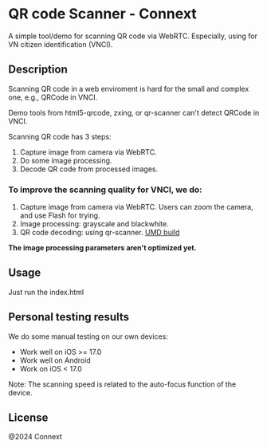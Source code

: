 # QR code Scanner - Connext

A simple tool/demo for scanning QR code via WebRTC. Especially, using for VN citizen identification (VNCI).

## Description

Scanning QR code in a web enviroment is hard for the small and complex one, e.g., QRCode in VNCI.

Demo tools from html5-qrcode, zxing, or qr-scanner can't detect QRCode in VNCI.

Scanning QR code has 3 steps:
1. Capture image from camera via WebRTC.
2. Do some image processing.
3. Decode QR code from processed images.

### To improve the scanning quality for VNCI, we do:
1. Capture image from camera via WebRTC. Users can zoom the camera, and use Flash for trying.
2. Image processing: grayscale and blackwhite.
3. QR code decoding: using qr-scanner. [UMD build](https://github.com/nimiq/qr-scanner?tab=readme-ov-file#single-image-scanning)

**The image processing parameters aren't optimized yet.**

## Usage
Just run the index.html

## Personal testing results 
We do some manual testing on our own devices:
- Work well on iOS >= 17.0
- Work well on Android 
- Work on iOS < 17.0

Note: The scanning speed is related to the auto-focus function of the device.

## License
@2024 Connext